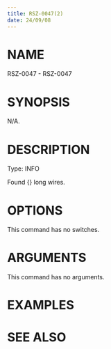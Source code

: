 ```yaml
---
title: RSZ-0047(2)
date: 24/09/08
---
```


# NAME

RSZ-0047 - RSZ-0047

# SYNOPSIS

N/A.

# DESCRIPTION

Type: INFO

Found {} long wires.

# OPTIONS

This command has no switches.

# ARGUMENTS

This command has no arguments.

# EXAMPLES

# SEE ALSO
